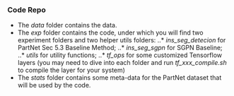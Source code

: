 ### Code Repo

* The *data* folder contains the data. 
* The *exp* folder contains the code, under which you will find two experiment folders and two helper utils folders:
..* *ins_seg_detecion* for PartNet Sec 5.3 Baseline Method;
..* *ins_seg_sgpn* for SGPN Baseline;
..* *utils* for utility functions;
..* *tf_ops* for some customized Tensorflow layers (you may need to dive into each folder and run *tf_xxx_compile.sh* to compile the layer for your system)
* The *stats* folder contains some meta-data for the PartNet dataset that will be used by the code.

